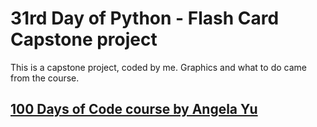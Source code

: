 # 31rd Day of Python - Flash Card Capstone project

This is a capstone project, coded by me. Graphics and what to do came from the course.

## [100 Days of Code course by Angela Yu](https://www.udemy.com/share/103IHMCUcYdldQQQ==/)
